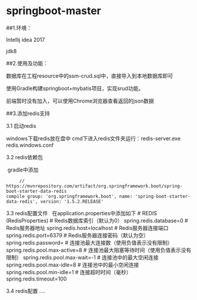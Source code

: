 # springboot-master

##1.环境：

Intellij idea 2017

jdk8

##2.使用及功能：

  数据库在工程resource中的ssm-crud.sql中，直接导入到本地数据库即可

  使用Gradle构建springboot+mybatis项目，实现srud功能。

  前端暂时没有加入，可以使用Chrome浏览器查看返回的json数据

##3.添加redis支持
  
  3.1 启动redis
  
  windows下载redis放在盘中  cmd下进入redis文件夹运行：redis-server.exe redis.windows.conf
  
  3.2 redis依赖包
  
  gradle中添加
  
         // https://mvnrepository.com/artifact/org.springframework.boot/spring-boot-starter-data-redis
    compile group: 'org.springframework.boot', name: 'spring-boot-starter-data-redis', version: '1.5.2.RELEASE'

    
  3.3 redis配置文件
  
 在application.properties中添加如下
    # REDIS (RedisProperties)
    # Redis数据库索引（默认为0）
    spring.redis.database=0
    # Redis服务器地址
    spring.redis.host=localhost
    # Redis服务器连接端口
    spring.redis.port=6379
    # Redis服务器连接密码（默认为空）
    spring.redis.password=
    # 连接池最大连接数（使用负值表示没有限制）
    spring.redis.pool.max-active=8
    # 连接池最大阻塞等待时间（使用负值表示没有限制）
    spring.redis.pool.max-wait=-1
    # 连接池中的最大空闲连接
    spring.redis.pool.max-idle=8
    # 连接池中的最小空闲连接
    spring.redis.pool.min-idle=1
    # 连接超时时间（毫秒）
    spring.redis.timeout=100
    
 3.4 redis配置
 ....
 
 
 
 


